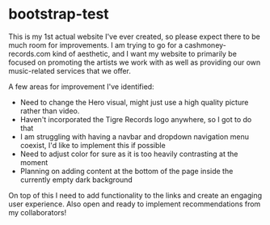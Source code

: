 # bootstrap-test

This is my 1st actual website I've ever created, so please expect there to be much room for improvements. I am trying to go for a cashmoney-records.com kind of aesthetic, and I want my website to primarily be focused on promoting the artists we work with as well as providing our own music-related services that we offer.

A few areas for improvement I've identified:

- Need to change the Hero visual, might just use a high quality picture rather than video.
- Haven't incorporated the Tigre Records logo anywhere, so I got to do that
- I am struggling with having a navbar and dropdown navigation menu coexist, I'd like to implement this if possible
- Need to adjust color for sure as it is too heavily contrasting at the moment
- Planning on adding content at the bottom of the page inside the currently empty dark background

On top of this I need to add functionality to the links and create an engaging user experience. Also open and ready to implement recommendations from my collaborators!
